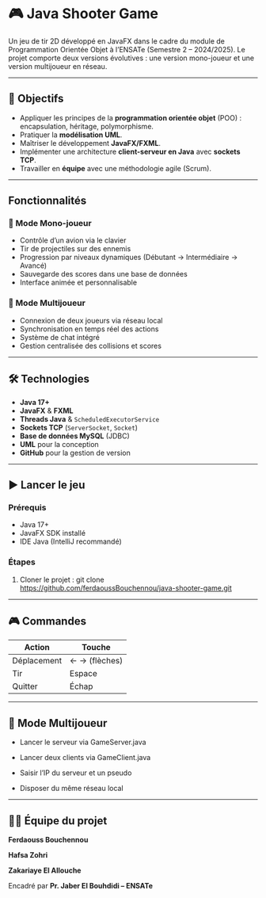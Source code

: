 # 🎮 Java Shooter Game

Un jeu de tir 2D développé en JavaFX dans le cadre du module de Programmation Orientée Objet à l’ENSATe (Semestre 2 – 2024/2025). Le projet comporte deux versions évolutives : une version mono-joueur et une version multijoueur en réseau.

---

## 🎯 Objectifs

- Appliquer les principes de la **programmation orientée objet** (POO) : encapsulation, héritage, polymorphisme.
- Pratiquer la **modélisation UML**.
- Maîtriser le développement **JavaFX/FXML**.
- Implémenter une architecture **client-serveur en Java** avec **sockets TCP**.
- Travailler en **équipe** avec une méthodologie agile (Scrum).

---

## Fonctionnalités

### 🔹 Mode Mono-joueur

- Contrôle d’un avion via le clavier
- Tir de projectiles sur des ennemis
- Progression par niveaux dynamiques (Débutant → Intermédiaire → Avancé)
- Sauvegarde des scores dans une base de données
- Interface animée et personnalisable

### 🔸 Mode Multijoueur

- Connexion de deux joueurs via réseau local
- Synchronisation en temps réel des actions
- Système de chat intégré
- Gestion centralisée des collisions et scores

---

## 🛠️ Technologies

- **Java 17+**
- **JavaFX** & **FXML**
- **Threads Java** & `ScheduledExecutorService`
- **Sockets TCP** (`ServerSocket`, `Socket`)
- **Base de données MySQL** (JDBC)
- **UML** pour la conception
- **GitHub** pour la gestion de version

---

## ▶️ Lancer le jeu

### Prérequis

- Java 17+
- JavaFX SDK installé
- IDE Java (IntelliJ recommandé)

### Étapes

1. Cloner le projet :
   git clone https://github.com/ferdaoussBouchennou/java-shooter-game.git

---

## 🎮 Commandes

| Action      | Touche        |
| ----------- | ------------- |
| Déplacement | ← → (flèches) |
| Tir         | Espace        |
| Quitter     | Échap         |

---

## 📡 Mode Multijoueur
- Lancer le serveur via GameServer.java

- Lancer deux clients via GameClient.java

- Saisir l’IP du serveur et un pseudo

- Disposer du même réseau local

---

## 🧑‍💻 Équipe du projet

**Ferdaouss Bouchennou**

**Hafsa Zohri** 

**Zakariaye El Allouche** 

Encadré par **Pr. Jaber El Bouhdidi – ENSATe**
          

